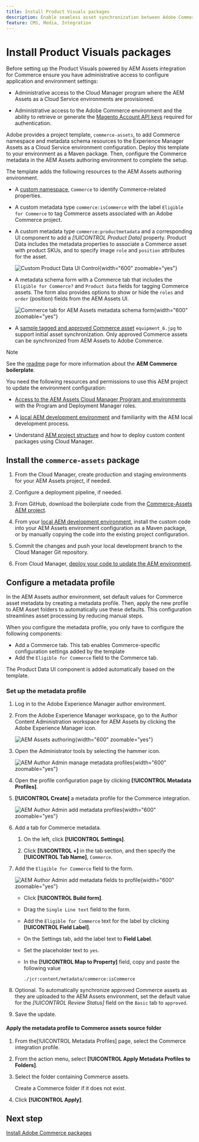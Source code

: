 ```yaml
---
title: Install Product Visuals packages
description: Enable seamless asset synchronization between Adobe Commerce and AEM Assets by adding the required metadata for the Product Visuals integration.
feature: CMS, Media, Integration
---
```


# Install Product Visuals packages

Before setting up the Product Visuals powered by AEM Assets integration for Commerce ensure you have administrative access to configure application and environment settings:

* Administrative access to the Cloud Manager program where the AEM Assets as a Cloud Service environments are provisioned.

* Administrative access to the Adobe Commerce environment and the ability to retrieve or generate the [Magento Account API keys](https://experienceleague.adobe.com/en/docs/commerce/user-guides/integration-services/saas#genapikey) required for authentication.

Adobe provides a project template, `commerce-assets`, to add Commerce namespace and metadata schema resources to the Experience Manager Assets as a Cloud Service environment configuration. Deploy this template to your environment as a Maven package. Then, configure the Commerce metadata in the AEM Assets authoring environment to complete the setup.

The template adds the following resources to the AEM Assets authoring environment.

* A [custom namespace](https://github.com/ankumalh/assets-commerce/blob/main/ui.config/jcr_root/apps/commerce/config/org.apache.sling.jcr.repoinit.RepositoryInitializer~commerce-namespaces.cfg.json), `Commerce` to identify Commerce-related properties.

* A custom metadata type `commerce:isCommerce` with the label `Eligible for Commerce` to tag Commerce assets associated with an Adobe Commerce project.

* A custom metadata type `commerce:productmetadata` and a corresponding UI component to add a *[!UICONTROL Product Data]* property. Product Data includes the metadata properties to associate a Commerce asset with product SKUs, and to specify image `role` and `position` attributes for the asset.

  ![Custom Product Data UI Control](./assets/aem-commerce-sku-metadata-fields-from-template.png){width="600" zoomable="yes"}

* A metadata schema form with a Commerce tab that includes the `Eligible for Commerce?` and `Product Data` fields for tagging Commerce assets. The form also provides options to show or hide the `roles` and `order` (position) fields from the AEM Assets UI.

   ![Commerce tab for AEM Assets metadata schema form](./assets/assets-configure-metadata-schema-form-editor.png){width="600" zoomable="yes"}

* A [sample tagged and approved Commerce asset](https://github.com/ankumalh/assets-commerce/blob/main/ui.content/src/main/content/jcr_root/content/dam/wknd/en/activities/hiking/equipment_6.jpg/.content.xml) `equipment_6.jpg` to support initial asset synchronization. Only approved Commerce assets can be synchronized from AEM Assets to Adobe Commerce.

>[!NOTE]
>
> See the [readme](https://github.com/ankumalh/assets-commerce) page for more information about the **AEM Commerce boilerplate**.

You need the following resources and permissions to use this AEM project to update the environment configuration:

* [Access to the AEM Assets Cloud Manager Program and environments](https://experienceleague.adobe.com/en/docs/experience-manager-cloud-service/content/onboarding/journey/cloud-manager#access-sysadmin-bo) with the Program and Deployment Manager roles.

* A [local AEM development environment](https://experienceleague.adobe.com/en/docs/experience-manager-learn/cloud-service/local-development-environment-set-up/overview) and familiarity with the AEM local development process.

* Understand [AEM project structure](https://experienceleague.adobe.com/en/docs/experience-manager-cloud-service/content/implementing/developing/aem-project-content-package-structure) and how to deploy custom content packages using Cloud Manager.

## Install the `commerce-assets` package

1. From the Cloud Manager, create production and staging environments for your AEM Assets project, if needed.

1. Configure a deployment pipeline, if needed.

1. From GitHub, download the boilerplate code from the [Commerce-Assets AEM project](https://github.com/ankumalh/assets-commerce).

1. From your [local AEM development environment](https://experienceleague.adobe.com/en/docs/experience-manager-learn/cloud-service/local-development-environment-set-up/overview), install the custom code into your AEM Assets environment configuration as a Maven package, or by manually copying the code into the existing project configuration.

1. Commit the changes and push your local development branch to the Cloud Manager Git repository.

1. From Cloud Manager, [deploy your code to update the AEM environment](https://experienceleague.adobe.com/en/docs/experience-manager-cloud-service/content/implementing/using-cloud-manager/deploy-code#deploying-code-with-cloud-manager).

## Configure a metadata profile

In the AEM Assets author environment, set default values for Commerce asset metadata by creating a metadata profile. Then, apply the new profile to AEM Asset folders to automatically use these defaults. This configuration streamlines asset processing by reducing manual steps.

When you configure the metadata profile, you only have to configure the following components:

* Add a Commerce tab. This tab enables Commerce-specific configuration settings added by the template
* Add the `Eligible for Commerce` field to the Commerce tab.

The Product Data UI component is added automatically based on the template.

### Set up the metadata profile

1. Log in to the Adobe Experience Manager author environment.

1. From the Adobe Experience Manager workspace, go to the Author Content Administration workspace for AEM Assets by clicking the Adobe Experience Manager icon.

   ![AEM Assets authoring](./assets/aem-assets-authoring.png){width="600" zoomable="yes"}

1. Open the Administrator tools by selecting the hammer icon.

   ![AEM Author Admin manage metadata profiles](./assets/aem-manage-metadata-profiles.png){width="600" zoomable="yes"}

1. Open the profile configuration page by clicking **[!UICONTROL Metadata Profiles]**.

1. **[!UICONTROL Create]** a metadata profile for the Commerce integration.

   ![AEM Author Admin add metadata profiles](./assets/aem-create-metadata-profile.png){width="600" zoomable="yes"}

1. Add a tab for Commerce metadata.

   1. On the left, click **[!UICONTROL Settings]**.

   1. Click  **[!UICONTROL +]** in the tab section, and then specify the **[!UICONTROL Tab Name]**, `Commerce`.

1. Add the `Eligible for Commerce` field to the form.

   ![AEM Author Admin add metadata fields to profile](./assets/aem-edit-metadata-profile-fields.png){width="600" zoomable="yes"}

   * Click **[!UICONTROL Build form]**.

   * Drag the `Single Line text` field to the form.

   * Add the `Eligible for Commerce` text for the label by clicking **[!UICONTROL Field Label]**.

   * On the Settings tab, add the label text to **Field Label**.

   * Set the placeholder text to `yes`.

   * In the **[!UICONTROL Map to Property]** field, copy and paste the following value

     ```terminal
     ./jcr:content/metadata/commerce:isCommerce
     ```

1. Optional. To automatically synchronize approved Commerce assets as they are uploaded to the AEM Assets environment, set the default value for the _[!UICONTROL Review Status]_ field on the `Basic` tab to `approved`.

1. Save the update.

#### Apply the metadata profile to Commerce assets source folder

   1. From the[!UICONTROL  Metadata Profiles] page, select the Commerce integration profile.

   1. From the action menu, select **[!UICONTROL Apply Metadata Profiles to Folders]**.

   1. Select the folder containing Commerce assets.

      Create a Commerce folder if it does not exist.

   1. Click **[!UICONTROL Apply]**.

## Next step

[Install Adobe Commerce packages](configure-commerce.md)
